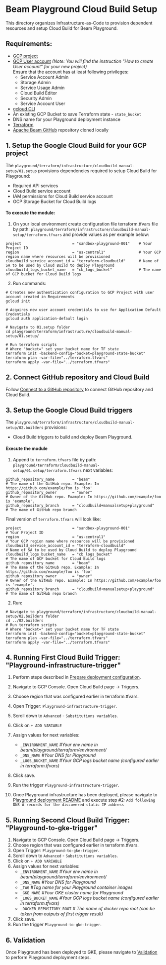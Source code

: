 <!---
    Licensed to the Apache Software Foundation (ASF) under one
    or more contributor license agreements.  See the NOTICE file
    distributed with this work for additional information
    regarding copyright ownership.  The ASF licenses this file
    to you under the Apache License, Version 2.0 (the
    "License"); you may not use this file except in compliance
    with the License.  You may obtain a copy of the License at
      http://www.apache.org/licenses/LICENSE-2.0
    Unless required by applicable law or agreed to in writing,
    software distributed under the License is distributed on an
    "AS IS" BASIS, WITHOUT WARRANTIES OR CONDITIONS OF ANY
    KIND, either express or implied.  See the License for the
    specific language governing permissions and limitations
    under the License.
-->

# Beam Playground Cloud Build Setup

This directory organizes Infrastructure-as-Code to provision dependent resources and setup Cloud Build for Beam Playground.

## Requirements:

- [GCP project](https://cloud.google.com/resource-manager/docs/creating-managing-projects)
- [GCP User account](https://cloud.google.com/appengine/docs/standard/access-control?tab=python) _(Note: You will find the instruction "How to create User account" for your new project)_<br>
  Ensure that the account has at least following privileges:
    - Service Account Admin
    - Storage Admin
    - Service Usage Admin
    - Cloud Build Editor
    - Security Admin
    - Service Account User
- [gcloud CLI](https://cloud.google.com/sdk/docs/install-sdk)
- An existing GCP Bucket to save Terraform state - `state_bucket`
- DNS name for your Playground deployment instance
- [Terraform](https://www.terraform.io/)
- [Apache Beam GitHub](https://github.com/apache/beam) repository cloned locally

## 1. Setup the Google Cloud Build  for your GCP project

The `playground/terraform/infrastructure/cloudbuild-manual-setup/01.setup` provisions dependencies required to setup Cloud Build for Playground:
- Required API services
- Cloud Build service account
- IAM permissions for Cloud Build service account
- GCP Storage Bucket for Cloud Build logs

#### To execute the module:

1. On your local environment create configuration file terraform.tfvars file by path: `playground/terraform/infrastructure/cloudbuild-manual-setup/terraform.tfvars`
and provide values as per example below:

```
project                       = "sandbox-playground-001"    # Your Project ID
region                        = "us-central1"               # Your GCP region name where resources will be provisioned
cloudbuild_service_account_id = "terraform-cloudbuild"      # Name of SA to be used by Cloud Build to deploy Playground
cloudbuild_logs_bucket_name   = "cb_logs_bucket"            # The name of GCP bucket for Cloud Build logs
```

2. Run commands:

```console
# Creates new authentication configuration to GCP Project with user account created in Requirements
gcloud init

# Acquires new user account credentials to use for Application Default Credentials
gcloud auth application-default login

# Navigate to 01.setup folder
cd playground/terraform/infrastructure/cloudbuild-manual-setup/01.setup/

# Run terraform scripts
# Where "bucket=" set your bucket name for TF state
terraform init -backend-config="bucket=playground-state-bucket"
terraform plan -var-file="../terraform.tfvars"
terraform apply -var-file="../terraform.tfvars"

```

## 2. Connect GitHub repository and Cloud Build
Follow [Connect to a GitHub repository](https://cloud.google.com/build/docs/automating-builds/github/connect-repo-github) to connect GitHub repository and Cloud Build.

## 3. Setup the Google Cloud Build triggers

The `playground/terraform/infrastructure/cloudbuild-manual-setup/02.builders` provisions:
- Cloud Build triggers to build and deploy Beam Playground.

#### Execute the module

1. Append to `terraform.tfvars` file by path: `playground/terraform/cloudbuild-manual-setup/01.setup/terraform.tfvars`
next variables:

```
github_repository_name        = "beam"                                  # The name of the GitHub repo. Example: In https://github.com/example/foo is 'foo'
github_repository_owner       = "owner"                                 # Owner of the GitHub repo. Example: In https://github.com/example/foo is 'example'.
github_repository_branch      = "cloudbuild+manualsetup+playground"     # The name of GitHub repo branch
```

Final version of `terraform.tfvars` will look like:

```
project                       = "sandbox-playground-001"                # Your Project ID
region                        = "us-central1"                           # Your GCP region name where resources will be provisioned
cloudbuild_service_account_id = "terraform-cloudbuild"                  # Name of SA to be used by Cloud Build to deploy Playground
cloudbuild_logs_bucket_name   = "cb_logs_bucket"                        # The name of GCP bucket for Cloud Build logs
github_repository_name        = "beam"                                  # The name of the GitHub repo. Example: In https://github.com/example/foo is 'foo'
github_repository_owner       = "owner"                                 # Owner of the GitHub repo. Example: In https://github.com/example/foo is 'example'.
github_repository_branch      = "cloudbuild+manualsetup+playground"     # The name of GitHub repo branch
```

2. Run:

```
# Navigate to playground/terraform/infrastructure/cloudbuild-manual-setup/02.builders folder
cd ../02.builders
# Run terraform scripts
# Where "bucket=" set your bucket name for TF state
terraform init -backend-config="bucket=playground-state-bucket"
terraform plan -var-file="../terraform.tfvars"
terraform apply -var-file="../terraform.tfvars"
```

## 4. Running First Cloud Build Trigger: "Playground-infrastructure-trigger"

1. Perform steps described in [Prepare deployment configuration](https://github.com/apache/beam/tree/Infra%2Bplayground-in-gke/playground/terraform#prepare-deployment-configuration).

2. Navigate to GCP Console. Open Cloud Build page -> Triggers.
3. Choose region that was configured earlier in terraform.tfvars.
4. Open Trigger: `Playground-infrastructure-trigger`.
5. Scroll down to `Advanced` - `Substitutions variables`.
6. Click on `+ ADD VARIABLE`
7. Assign values for next variables:
   - `_ENVIRONMENT_NAME` *#Your env name in beam/playground/terraform/environment/*
   - `_DNS_NAME` *#Your DNS for Playground*
   - `_LOGS_BUCKET_NAME` *#Your GCP logs bucket name (configured earlier in terraform.tfvars)*
8. Click save.
9. Run the trigger `Playground-infrastructure-trigger`.

10. Once Playground infrastructure has been deployed, please navigate to
[Playground deployment README](https://github.com/akvelon/beam/tree/Infra%2Bplayground-in-gke/playground/terraform#deploy-playground-infrastructure) and execute step #2:
`Add following DNS A records for the discovered static IP address`

## 5. Running Second Cloud Build Trigger: "Playground-to-gke-trigger"

1. Navigate to GCP Console. Open Cloud Build page -> Triggers.
2. Choose region that was configured earlier in terraform.tfvars.
3. Open Trigger: `Playground-to-gke-trigger`.
4. Scroll down to `Advanced` - `Substitutions variables`.
5. Click on `+ ADD VARIABLE`
6. Assign values for next variables:
    - `_ENVIRONMENT_NAME` *#Your env name in beam/playground/terraform/environment/*
    - `_DNS_NAME` *#Your DNS for Playground*
    - `_TAG` *#Tag name for your Playground container images*
    - `_GKE_NAME` *#Your GKE cluster name for Playground*
    - `_LOGS_BUCKET_NAME` *#Your GCP logs bucket name (configured earlier in terraform.tfvars)*
    - `_DOCKER_REPOSITORY_ROOT` *# The name of docker repo root (can be taken from outputs of first trigger result)*
7. Click save.
8. Run the trigger `Playground-to-gke-trigger`.


## 6. Validation

Once Playground has been deployed to GKE, please navigate to [Validation](https://github.com/akvelon/beam/tree/Infra%2Bplayground-in-gke/playground/terraform#validate-deployed-playground) to perform Playground deployment steps.